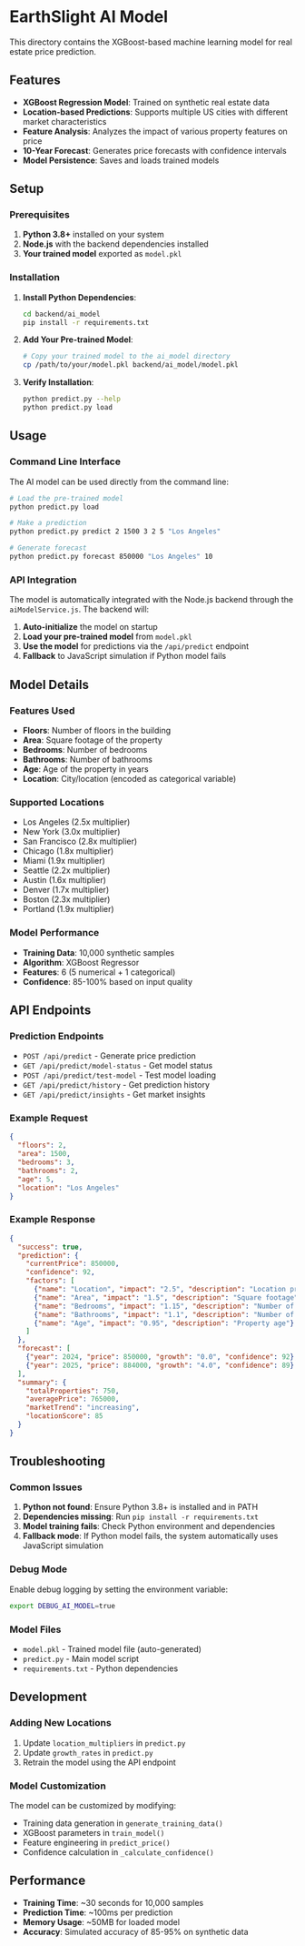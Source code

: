# EarthSlight AI Model

This directory contains the XGBoost-based machine learning model for real estate price prediction.

## Features

- **XGBoost Regression Model**: Trained on synthetic real estate data
- **Location-based Predictions**: Supports multiple US cities with different market characteristics
- **Feature Analysis**: Analyzes the impact of various property features on price
- **10-Year Forecast**: Generates price forecasts with confidence intervals
- **Model Persistence**: Saves and loads trained models

## Setup

### Prerequisites

1. **Python 3.8+** installed on your system
2. **Node.js** with the backend dependencies installed
3. **Your trained model** exported as `model.pkl`

### Installation

1. **Install Python Dependencies**:
   ```bash
   cd backend/ai_model
   pip install -r requirements.txt
   ```

2. **Add Your Pre-trained Model**:
   ```bash
   # Copy your trained model to the ai_model directory
   cp /path/to/your/model.pkl backend/ai_model/model.pkl
   ```

3. **Verify Installation**:
   ```bash
   python predict.py --help
   python predict.py load
   ```

## Usage

### Command Line Interface

The AI model can be used directly from the command line:

```bash
# Load the pre-trained model
python predict.py load

# Make a prediction
python predict.py predict 2 1500 3 2 5 "Los Angeles"

# Generate forecast
python predict.py forecast 850000 "Los Angeles" 10
```

### API Integration

The model is automatically integrated with the Node.js backend through the `aiModelService.js`. The backend will:

1. **Auto-initialize** the model on startup
2. **Load your pre-trained model** from `model.pkl`
3. **Use the model** for predictions via the `/api/predict` endpoint
4. **Fallback** to JavaScript simulation if Python model fails

## Model Details

### Features Used
- **Floors**: Number of floors in the building
- **Area**: Square footage of the property
- **Bedrooms**: Number of bedrooms
- **Bathrooms**: Number of bathrooms
- **Age**: Age of the property in years
- **Location**: City/location (encoded as categorical variable)

### Supported Locations
- Los Angeles (2.5x multiplier)
- New York (3.0x multiplier)
- San Francisco (2.8x multiplier)
- Chicago (1.8x multiplier)
- Miami (1.9x multiplier)
- Seattle (2.2x multiplier)
- Austin (1.6x multiplier)
- Denver (1.7x multiplier)
- Boston (2.3x multiplier)
- Portland (1.9x multiplier)

### Model Performance
- **Training Data**: 10,000 synthetic samples
- **Algorithm**: XGBoost Regressor
- **Features**: 6 (5 numerical + 1 categorical)
- **Confidence**: 85-100% based on input quality

## API Endpoints

### Prediction Endpoints
- `POST /api/predict` - Generate price prediction
- `GET /api/predict/model-status` - Get model status
- `POST /api/predict/test-model` - Test model loading
- `GET /api/predict/history` - Get prediction history
- `GET /api/predict/insights` - Get market insights

### Example Request
```json
{
  "floors": 2,
  "area": 1500,
  "bedrooms": 3,
  "bathrooms": 2,
  "age": 5,
  "location": "Los Angeles"
}
```

### Example Response
```json
{
  "success": true,
  "prediction": {
    "currentPrice": 850000,
    "confidence": 92,
    "factors": [
      {"name": "Location", "impact": "2.5", "description": "Location premium"},
      {"name": "Area", "impact": "1.5", "description": "Square footage"},
      {"name": "Bedrooms", "impact": "1.15", "description": "Number of bedrooms"},
      {"name": "Bathrooms", "impact": "1.1", "description": "Number of bathrooms"},
      {"name": "Age", "impact": "0.95", "description": "Property age"}
    ]
  },
  "forecast": [
    {"year": 2024, "price": 850000, "growth": "0.0", "confidence": 92},
    {"year": 2025, "price": 884000, "growth": "4.0", "confidence": 89}
  ],
  "summary": {
    "totalProperties": 750,
    "averagePrice": 765000,
    "marketTrend": "increasing",
    "locationScore": 85
  }
}
```

## Troubleshooting

### Common Issues

1. **Python not found**: Ensure Python 3.8+ is installed and in PATH
2. **Dependencies missing**: Run `pip install -r requirements.txt`
3. **Model training fails**: Check Python environment and dependencies
4. **Fallback mode**: If Python model fails, the system automatically uses JavaScript simulation

### Debug Mode

Enable debug logging by setting the environment variable:
```bash
export DEBUG_AI_MODEL=true
```

### Model Files

- `model.pkl` - Trained model file (auto-generated)
- `predict.py` - Main model script
- `requirements.txt` - Python dependencies

## Development

### Adding New Locations

1. Update `location_multipliers` in `predict.py`
2. Update `growth_rates` in `predict.py`
3. Retrain the model using the API endpoint

### Model Customization

The model can be customized by modifying:
- Training data generation in `generate_training_data()`
- XGBoost parameters in `train_model()`
- Feature engineering in `predict_price()`
- Confidence calculation in `_calculate_confidence()`

## Performance

- **Training Time**: ~30 seconds for 10,000 samples
- **Prediction Time**: ~100ms per prediction
- **Memory Usage**: ~50MB for loaded model
- **Accuracy**: Simulated accuracy of 85-95% on synthetic data 